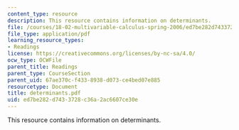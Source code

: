 ```yaml
---
content_type: resource
description: This resource contains information on determinants.
file: /courses/18-02-multivariable-calculus-spring-2006/ed7be282d7433728c36a2ac6607ce30e_determinants.pdf
file_type: application/pdf
learning_resource_types:
- Readings
license: https://creativecommons.org/licenses/by-nc-sa/4.0/
ocw_type: OCWFile
parent_title: Readings
parent_type: CourseSection
parent_uid: 67ae370c-f433-8938-d073-ce4bed07e885
resourcetype: Document
title: determinants.pdf
uid: ed7be282-d743-3728-c36a-2ac6607ce30e
---
```

This resource contains information on determinants.